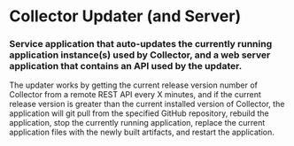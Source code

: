 # Collector Updater (and Server)
### Service application that auto-updates the currently running application instance(s) used by Collector, and a web server application that contains an API used by the updater.

The updater works by getting the current release version number of Collector from a remote REST API every X minutes, 
and if the current release version is greater than the current installed version of Collector, the application will 
git pull from the specified GitHub repository, rebuild the application, stop the currently running application, 
replace the current application files with the newly built artifacts, and restart the application.